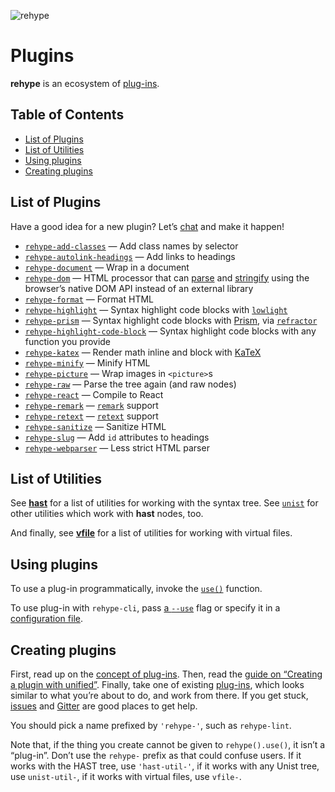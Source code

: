 ![rehype][logo]

# Plugins

**rehype** is an ecosystem of [plug-ins][plugins].

## Table of Contents

*   [List of Plugins](#list-of-plugins)
*   [List of Utilities](#list-of-utilities)
*   [Using plugins](#using-plugins)
*   [Creating plugins](#creating-plugins)

## List of Plugins

Have a good idea for a new plugin?  Let’s [chat][gitter] and make it happen!

*   [`rehype-add-classes`](https://github.com/martypdx/rehype-add-classes)
    — Add class names by selector
*   [`rehype-autolink-headings`](https://github.com/rehypejs/rehype-autolink-headings)
    — Add links to headings
*   [`rehype-document`](https://github.com/rehypejs/rehype-document)
    — Wrap in a document
*   [`rehype-dom`](https://github.com/kmck/rehype-dom)
    — HTML processor that can
    [parse](https://github.com/kmck/rehype-dom/tree/master/packages/rehype-dom-parse) and
    [stringify](https://github.com/kmck/rehype-dom/tree/master/packages/rehype-dom-stringify)
    using the browser’s native DOM API instead of an external library
*   [`rehype-format`](https://github.com/rehypejs/rehype-format)
    — Format HTML
*   [`rehype-highlight`](https://github.com/rehypejs/rehype-highlight)
    — Syntax highlight code blocks with [`lowlight`](https://github.com/wooorm/lowlight)
*   [`rehype-prism`](https://github.com/mapbox/rehype-prism)
    — Syntax highlight code blocks with [Prism](http://prismjs.com/), via [`refractor`](https://github.com/wooorm/refractor#browser)
*   [`rehype-highlight-code-block`](https://github.com/mapbox/rehype-highlight-code-block)
    — Syntax highlight code blocks with any function you provide
*   [`rehype-katex`](https://github.com/rokt33r/remark-math/blob/master/packages/rehype-katex)
    — Render math inline and block with [KaTeX](https://github.com/Khan/KaTeX)
*   [`rehype-minify`](https://github.com/rehypejs/rehype-minify)
    — Minify HTML
*   [`rehype-picture`](https://github.com/rehypejs/rehype-picture)
    — Wrap images in `<picture>`s
*   [`rehype-raw`](https://github.com/rehypejs/rehype-raw)
    — Parse the tree again (and raw nodes)
*   [`rehype-react`](https://github.com/rhysd/rehype-react)
    — Compile to React
*   [`rehype-remark`](https://github.com/rehypejs/rehype-remark)
    — [`remark`](https://github.com/wooorm/remark) support
*   [`rehype-retext`](https://github.com/rehypejs/rehype-retext)
    — [`retext`](https://github.com/wooorm/retext) support
*   [`rehype-sanitize`](https://github.com/rehypejs/rehype-sanitize)
    — Sanitize HTML
*   [`rehype-slug`](https://github.com/rehypejs/rehype-slug)
    — Add `id` attributes to headings
*  [`rehype-webparser`](https://github.com/Prettyhtml/prettyhtml/tree/master/packages/rehype-webparser)
    — Less strict HTML parser

## List of Utilities

See [**hast**][hast-util] for a list of utilities for working with the syntax
tree.  See [`unist`][unist-util] for other utilities which work with **hast**
nodes, too.

And finally, see [**vfile**][vfile-util] for a list of utilities for working
with virtual files.

## Using plugins

To use a plug-in programmatically, invoke the [`use()`][unified-use]
function.

To use plug-in with `rehype-cli`, pass [a `--use`][use] flag or specify
it in a [configuration file][rcfile].

## Creating plugins

First, read up on the [concept of plug-ins][unified-plugins].  Then, read the
[guide on “Creating a plugin with unified”][guide].  Finally, take one of
existing [plug-ins][plugins], which looks similar to what you’re about to do,
and work from there.  If you get stuck, [issues][] and [Gitter][] are good
places to get help.

You should pick a name prefixed by `'rehype-'`, such as `rehype-lint`.

Note that, if the thing you create cannot be given to `rehype().use()`,
it isn’t a “plug-in”.  Don’t use the `rehype-` prefix as that could
confuse users.  If it works with the HAST tree, use `'hast-util-'`, if
it works with any Unist tree, use `unist-util-`, if it works with virtual
files, use `vfile-`.

<!--Definitions:-->

[logo]: https://cdn.rawgit.com/rehypejs/rehype/9222605/logo.svg

[plugins]: #list-of-plugins

[hast-util]: https://github.com/syntax-tree/hast#list-of-utilities

[unist-util]: https://github.com/syntax-tree/unist#unist-node-utilties

[vfile-util]: https://github.com/vfile/vfile#related-tools

[unified-use]: https://github.com/unifiedjs/unified#processoruseplugin-options

[unified-plugins]: https://github.com/unifiedjs/unified#plugin

[issues]: https://github.com/rehypejs/rehype/issues

[gitter]: https://gitter.im/rehypejs/rehype

[use]: https://github.com/unifiedjs/unified-args#--use-plugin

[rcfile]: https://github.com/unifiedjs/unified-engine/blob/master/doc/configure.md#plugins

[guide]: https://unifiedjs.github.io/create-a-plugin.html
